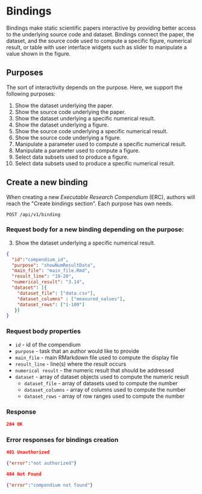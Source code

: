 # Bindings

Bindings make static scientific papers interactive by providing better access to the underlying source code and dataset. Bindings connect the paper, the dataset, and the source code used to compute a specific figure, numerical result, or table with user interface widgets such as slider to manipulate a value shown in the figure. 

## Purposes
The sort of interactivity depends on the purpose. Here, we support the following purposes:

1. Show the dataset underlying the paper.
2. Show the source code underlying the paper.
3. Show the dataset underlying a specific numerical result.
4. Show the dataset underlying a figure.
5. Show the source code underlying a specific numerical result.
6. Show the source code underlying a figure.
7. Manipulate a parameter used to compute a specific numerical result.
8. Manipulate a parameter used to compute a figure.
9. Select data subsets used to produce a figure.
10. Select data subsets used to produce a specific numerical result.

## Create a new binding
When creating a new _Executable Research Compendium_ (ERC), authors will reach the "Create bindings section". Each purpose has own needs.

`POST /api/v1/binding`

### Request body for a new binding depending on the purpose:

3. Show the dataset underlying a specific numerical result.
```json
{
  "id":"compendium_id",
  "purpose": "showNumResultData",
  "main_file": "main_file.Rmd",
  "result_line": "19-20",
  "numerical_result": "3.14",
  "dataset": [{
    "dataset_file": ["data.csv"],
    "dataset_columns" : ["measured_values"],
    "dataset_rows": ["1-100"]
   }]  
}
```

### Request body properties

- `id` - id of the compendium
- `purpose` - task that an author would like to provide
- `main_file` - main RMarkdown file used to compute the display file
- `result_line` - line(s) where the result occurs
- `numerical result` - the numeric result that should be addressed
- `dataset` - array of dataset objects used to compute the numeric result  
  - `dataset_file` - array of datasets used to compute the number
  - `dataset_columns` - array of columns used to compute the number
  - `dataset_rows` - array of row ranges used to compute the number

### Response

```json
204 OK
```

### Error responses for bindings creation

```json
401 Unauthorized

{"error":"not authorized"}
```

```json
404 Not Found

{"error":"compendium not found"}
```
